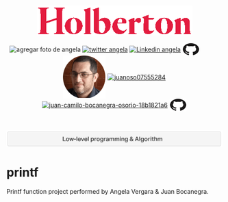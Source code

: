 <p align="center">
    <a href=#><img src="https://raw.githubusercontent.com/jbocane6/logos/main/holberton-logo.png" alt="holberton" /></a></p>
  
  <p align="center">
    <img align="center" src="" alt="agregar foto de angela" height="30" width="40" />
    <a href="https://twitter.com/angelitaversa" target="blank"><img align="center" src="https://raw.githubusercontent.com/rahuldkjain/github-profile-readme-generator/master/src/images/icons/Social/twitter.svg" alt="twitter angela" height="30" width="40" /></a>
  <a href="https://www.linkedin.com/in/angela-vergara-salamanca" target="blank"><img align="center" src="https://raw.githubusercontent.com/rahuldkjain/github-profile-readme-generator/master/src/images/icons/Social/linked-in-alt.svg" alt="Linkedin angela" height="30" width="40" /></a>
  <a href="https://github.com/anversa-pro" target="blank"><img align="center" src="https://raw.githubusercontent.com/devicons/devicon/9f4f5cdb393299a81125eb5127929ea7bfe42889/icons/github/github-original.svg" alt="Github angela" height="30" width="40" /></a>
  &emsp;&emsp;&emsp;
  <img align="center" src="https://raw.githubusercontent.com/jbocane6/logos/main/foto.png" alt="juan" />
    <a href="https://twitter.com/juanoso07555284" target="blank"><img align="center" src="https://raw.githubusercontent.com/rahuldkjain/github-profile-readme-generator/master/src/images/icons/Social/twitter.svg" alt="juanoso07555284" height="30" width="40" /></a>
  <a href="https://linkedin.com/in/juan-camilo-bocanegra-osorio-18b1821a6" target="blank"><img align="center" src="https://raw.githubusercontent.com/rahuldkjain/github-profile-readme-generator/master/src/images/icons/Social/linked-in-alt.svg" alt="juan-camilo-bocanegra-osorio-18b1821a6" height="30" width="40" /></a>
  <a href="https://github.com/jbocane6" target="blank"><img align="center" src="https://raw.githubusercontent.com/devicons/devicon/9f4f5cdb393299a81125eb5127929ea7bfe42889/icons/github/github-original.svg" alt="Github juan" height="30" width="40" /></a>
  </p>  
  <br>
  <p align="center">
    <a href=#><img src="https://raw.githubusercontent.com/jbocane6/logos/main/titulo3.png" alt="titulo" /></a></p>

# printf
Printf function project performed by Angela Vergara &amp; Juan Bocanegra.
